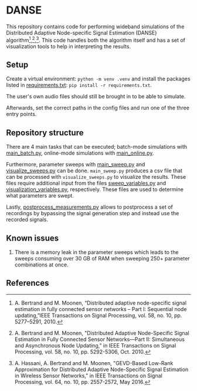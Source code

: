 # DANSE
This repository contains code for performing wideband simulations of the Distributed Adaptive Node-specific Signal Estimation (DANSE) algorithm[^1],[^2],[^3]. This code handles both the algorithm itself and has a set of visualization tools to help in interpreting the results.

## Setup
Create a virtual environment: `python -m venv .venv` and install the packages listed in [requirements.txt](code/requirements.txt): `pip install -r requirements.txt`.

The user's own audio files should still be brought in to be able to simulate.

Afterwards, set the correct paths in the config files and run one of the three entry points.

## Repository structure
There are 4 main tasks that can be executed; batch-mode simulations with [main_batch.py](code/main_batch.py), online-mode simulations with [main_online.py](code/main_online.py).

Furthermore, parameter sweeps with [main_sweep.py](code/main_sweep.py) and [visualize_sweeps.py](code/visualize_sweeps.py) can be done. `main_sweep.py` produces a csv file that can be processed with `visualize_sweeps.py` to visualize the results. These files require additional input from the files [sweep_variables.py](code/sweep_variables.py) and [visualization_variables.py](code/visualization_variables.py), respectively. These files are used to determine what parameters are swept.

Lastly, [postprocess_measurements.py](code/postprocess_measurements.py) allows to postprocess a set of recordings by bypassing the signal generation step and instead use the recorded signals.

## Known issues
1. There is a memory leak in the parameter sweeps which leads to the sweeps consuming over 30 GB of RAM when sweeping 250+ parameter combinations at once.

## References

[^1]: A. Bertrand and M. Moonen, “Distributed adaptive node-specific signal estimation in fully connected sensor networks – Part I: Sequential node updating,”IEEE Transactions on Signal Processing, vol. 58, no. 10, pp. 5277–5291, 2010.

[^2]: A. Bertrand and M. Moonen, "Distributed Adaptive Node-Specific Signal Estimation in Fully Connected Sensor Networks—Part II: Simultaneous and Asynchronous Node Updating," in IEEE Transactions on Signal Processing, vol. 58, no. 10, pp. 5292-5306, Oct. 2010.

[^3]: A. Hassani, A. Bertrand and M. Moonen, "GEVD-Based Low-Rank Approximation for Distributed Adaptive Node-Specific Signal Estimation in Wireless Sensor Networks," in IEEE Transactions on Signal Processing, vol. 64, no. 10, pp. 2557-2572, May 2016.

